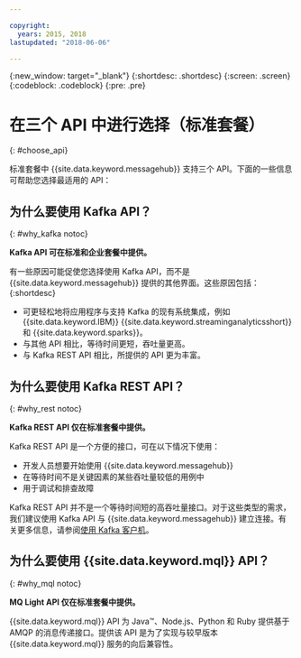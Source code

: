 ```yaml
---

copyright:
  years: 2015, 2018
lastupdated: "2018-06-06"

---
```


{:new_window: target="_blank"}
{:shortdesc: .shortdesc}
{:screen: .screen}
{:codeblock: .codeblock}
{:pre: .pre}

# 在三个 API 中进行选择（标准套餐）
{: #choose_api}

标准套餐中 {{site.data.keyword.messagehub}} 支持三个 API。下面的一些信息可帮助您选择最适用的 API：

## 为什么要使用 Kafka API？
{: #why_kafka notoc}

**Kafka API 可在标准和企业套餐中提供。**
<br/>

有一些原因可能促使您选择使用 Kafka API，而不是 {{site.data.keyword.messagehub}} 提供的其他界面。这些原因包括：
{:shortdesc}


* 可更轻松地将应用程序与支持 Kafka 的现有系统集成，例如 {{site.data.keyword.IBM}} {{site.data.keyword.streaminganalyticsshort}} 和 {{site.data.keyword.sparks}}。
* 与其他 API 相比，等待时间更短，吞吐量更高。
* 与 Kafka REST API 相比，所提供的 API 更为丰富。

## 为什么要使用 Kafka REST API？
{: #why_rest notoc}

**Kafka REST API 仅在标准套餐中提供。**
<br/>

Kafka REST API 是一个方便的接口，可在以下情况下使用：

* 开发人员想要开始使用 {{site.data.keyword.messagehub}}
* 在等待时间不是关键因素的某些吞吐量较低的用例中
* 用于调试和排查故障

Kafka REST API 并不是一个等待时间短的高吞吐量接口。对于这些类型的需求，我们建议使用 Kafka API 与 {{site.data.keyword.messagehub}} 建立连接。有关更多信息，请参阅[使用 Kafka 客户机](/docs/services/MessageHub/messagehub050.html#kafka_using)。

## 为什么要使用 {{site.data.keyword.mql}} API？
{: #why_mql notoc}

**MQ Light API 仅在标准套餐中提供。**
<br/>

{{site.data.keyword.mql}} API 为 Java™、Node.js、Python 和 Ruby 提供基于 AMQP 的消息传递接口。提供该 API 是为了实现与较早版本 {{site.data.keyword.mql}} 服务的向后兼容性。

















